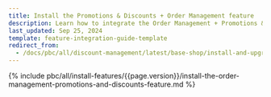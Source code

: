 ```yaml
---
title: Install the Promotions & Discounts + Order Management feature
description: Learn how to integrate the Order Management + Promotions & Discounts feature into a Spryker project.
last_updated: Sep 25, 2024
template: feature-integration-guide-template  
redirect_from:
  - /docs/pbc/all/discount-management/latest/base-shop/install-and-upgrade/install-features/install-the-promotions-and-discounts-order-managemet-feature.html
---
```


{% include pbc/all/install-features/{{page.version}}/install-the-order-management-promotions-and-discounts-feature.md %} <!-- To edit, see /_includes/pbc/all/install-features/202410.0/install-the-order-management-promotions-and-discounts-feature.md -->

